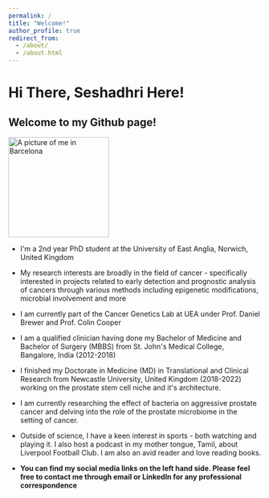 ```yaml
---
permalink: /
title: "Welcome!"
author_profile: true
redirect_from: 
  - /about/
  - /about.html
---
```


# Hi There, Seshadhri Here!

## Welcome to my Github page!

<img src="https://github.com/dr-seshadhri/dr-seshadhri.github.io/blob/master/images/Github_pic.JPG" alt="A picture of me in Barcelona" width="200"/>

 
- I'm a 2nd year PhD student at the University of East Anglia, Norwich, United Kingdom

- My research interests are broadly in the field of cancer - specifically interested in projects related to early detection and prognostic analysis of cancers through various methods including epigenetic modifications, microbial involvement and more

- I am currently part of the Cancer Genetics Lab at UEA under Prof. Daniel Brewer and Prof. Colin Cooper

- I am a qualified clinician having done my Bachelor of Medicine and Bachelor of Surgery (MBBS) from St. John's Medical College, Bangalore, India (2012-2018)

- I finished my Doctorate in Medicine (MD) in Translational and Clinical Research from Newcastle University, United Kingdom (2018-2022) working on the prostate stem cell niche and it's architecture.

- I am currently researching the effect of bacteria on aggressive prostate cancer and delving into the role of the prostate microbiome in the setting of cancer.

- Outside of science, I have a keen interest in sports - both watching and playing it. I also host a podcast in my mother tongue, Tamil, about Liverpool Football Club. I am also an avid reader and love reading books.

- **You can find my social media links on the left hand side. Please feel free to contact me through email or LinkedIn for any professional correspondence**
